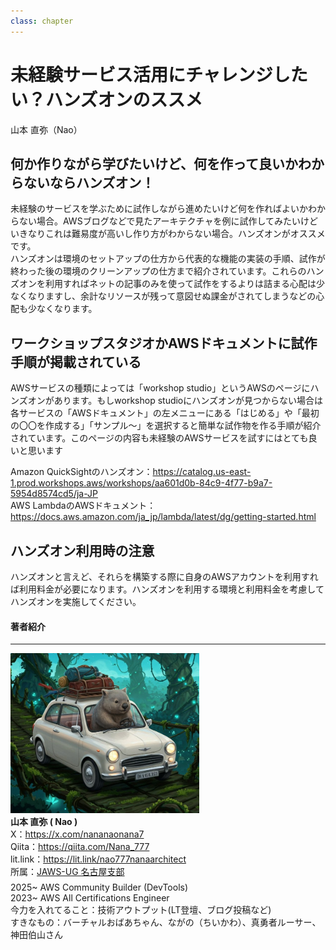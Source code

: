 ```yaml
---
class: chapter
---
```


# 未経験サービス活用にチャレンジしたい？ハンズオンのススメ

<div class="flush-right">
山本 直弥（Nao）
</div>


## 何か作りながら学びたいけど、何を作って良いかわからないならハンズオン！
未経験のサービスを学ぶために試作しながら進めたいけど何を作ればよいかわからない場合。AWSブログなどで見たアーキテクチャを例に試作してみたいけどいきなりこれは難易度が高いし作り方がわからない場合。ハンズオンがオススメです。  
ハンズオンは環境のセットアップの仕方から代表的な機能の実装の手順、試作が終わった後の環境のクリーンアップの仕方まで紹介されています。これらのハンズオンを利用すればネットの記事のみを使って試作をするよりは詰まる心配は少なくなりますし、余計なリソースが残って意図せぬ課金がされてしまうなどの心配も少なくなります。

## ワークショップスタジオかAWSドキュメントに試作手順が掲載されている
AWSサービスの種類によっては「workshop studio」というAWSのページにハンズオンがあります。もしworkshop studioにハンズオンが見つからない場合は各サービスの「AWSドキュメント」の左メニューにある「はじめる」や「最初の〇〇を作成する」「サンプル～」を選択すると簡単な試作物を作る手順が紹介されています。このページの内容も未経験のAWSサービスを試すにはとても良いと思います

Amazon QuickSightのハンズオン：https://catalog.us-east-1.prod.workshops.aws/workshops/aa601d0b-84c9-4f77-b9a7-5954d8574cd5/ja-JP  
AWS LambdaのAWSドキュメント：https://docs.aws.amazon.com/ja_jp/lambda/latest/dg/getting-started.html

## ハンズオン利用時の注意
ハンズオンと言えど、それらを構築する際に自身のAWSアカウントを利用すれば利用料金が必要になります。ハンズオンを利用する環境と利用料金を考慮してハンズオンを実施してください。

#### 著者紹介

---

<div class="author-profile">
    <img src="images/naosan.jpg" width="60%">
    <div>
        <div>
            <b>山本 直弥 ( Nao )</b></br> 
            X：<a href="https://x.com/nananaonana7">https://x.com/nananaonana7</a></br> 
            Qiita：<a href="https://qiita.com/Nana_777">https://qiita.com/Nana_777</a></br> 
            lit.link：<a href="https://qiita.com/Nana_777">https://lit.link/nao777nanaarchitect</a></br> 
            所属：<a href="https://jawsug-nagoya.connpass.com/">JAWS-UG 名古屋支部</a>
        </div>
    </div>
</div>
<p style="margin-top: 0.5em; margin-bottom: 2em;">
2025~ AWS Community Builder (DevTools)<br>
2023~ AWS All Certifications Engineer<br>
今力を入れてること：技術アウトプット(LT登壇、ブログ投稿など) <br> 
すきなもの：バーチャルおばあちゃん、ながの（ちいかわ）、真勇者ルーサー、神田伯山さん<br>
</p>